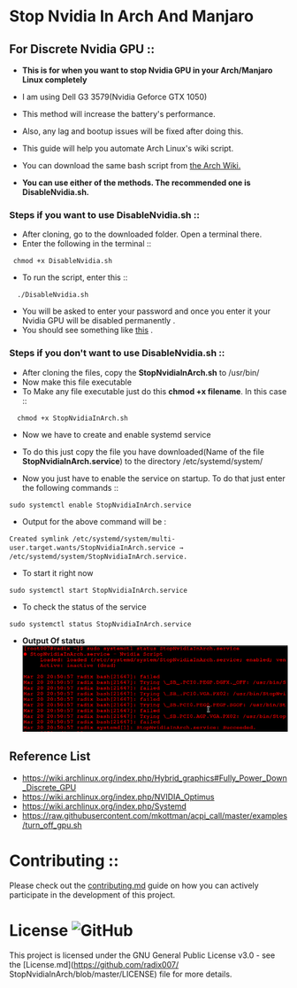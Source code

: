 # Stop Nvidia In Arch And Manjaro

## For Discrete Nvidia GPU ::

- **This is for when you want to stop Nvidia GPU in your Arch/Manjaro Linux completely**

- I am using Dell G3 3579(Nvidia Geforce GTX 1050)

- This method will increase the battery's performance.
- Also, any lag and bootup issues will be fixed after doing this.
- This guide will help you automate Arch Linux's wiki script.
- You can download the same bash script from [the Arch Wiki.](https://wiki.archlinux.org/index.php/Hybrid_graphics#Fully_Power_Down_Discrete_GPU "arch wiki")
- **You can use either of the methods. The recommended one is DisableNvidia.sh.**

### Steps if you want to use DisableNvidia.sh ::

- After cloning, go to the downloaded folder. Open a terminal there.
- Enter the following in the terminal ::

```
 chmod +x DisableNvidia.sh
```

- To run the script, enter this ::

```
  ./DisableNvidia.sh
```

- You will be asked to enter your password and once you enter it your Nvidia GPU will be disabled permanently .
- You should see something like [this](images/systemctlstatus.png) .

### Steps if you don't want to use DisableNvidia.sh ::

- After cloning the files, copy the **StopNvidiaInArch.sh** to /usr/bin/
- Now make this file executable
- To Make any file executable just do this **chmod +x filename**. In this case ::

```
  chmod +x StopNvidiaInArch.sh
```

- Now we have to create and enable systemd service
- To do this just copy the file you have downloaded(Name of the file **StopNvidiaInArch.service**) to the directory /etc/systemd/system/

- Now you just have to enable the service on startup. To do that just enter the following commands ::

```
sudo systemctl enable StopNvidiaInArch.service
```

- Output for the above command will be :

```
Created symlink /etc/systemd/system/multi-user.target.wants/StopNvidiaInArch.service → /etc/systemd/system/StopNvidiaInArch.service.
```

- To start it right now

```
sudo systemctl start StopNvidiaInArch.service
```

- To check the status of the service

```
sudo systemctl status StopNvidiaInArch.service
```

- **Output Of status**
  ![systemctlstatus](images/systemctlstatus.png)

## Reference List

- https://wiki.archlinux.org/index.php/Hybrid_graphics#Fully_Power_Down_Discrete_GPU
- https://wiki.archlinux.org/index.php/NVIDIA_Optimus
- https://wiki.archlinux.org/index.php/Systemd
- https://raw.githubusercontent.com/mkottman/acpi_call/master/examples/turn_off_gpu.sh

# Contributing ::

Please check out the [contributing.md](Contributing.md) guide on how you can actively participate in the development of this project.

# License ![GitHub](https://img.shields.io/badge/license-GPL--3.0%20License%20-blue)

This project is licensed under the GNU General Public License v3.0 - see the [License.md](https://github.com/radix007/ StopNvidiaInArch/blob/master/LICENSE) file for more details.
